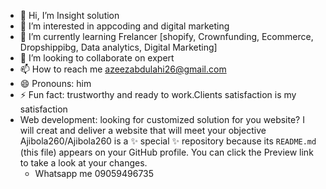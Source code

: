 - 👋 Hi, I’m   Insight solution 
- 👀 I’m interested in appcoding and digital marketing
- 🌱 I’m currently learning Frelancer [shopify, Crownfunding, Ecommerce, Dropshippibg, Data analytics, Digital Marketing]
- 💞️ I’m looking to collaborate on expert
- 📫 How to reach me azeezabdulahi26@gmail.com
- 😄 Pronouns: him
- ⚡ Fun fact: trustworthy and ready to work.Clients satisfaction is my satisfaction
- Web development: looking for customized solution for you website? I will creat and deliver a website that will meet your objective
Ajibola260/Ajibola260 is a ✨ special ✨ repository because its `README.md` (this file) appears on your GitHub profile.
You can click the Preview link to take a look at your changes.
  - Whatsapp me 09059496735
